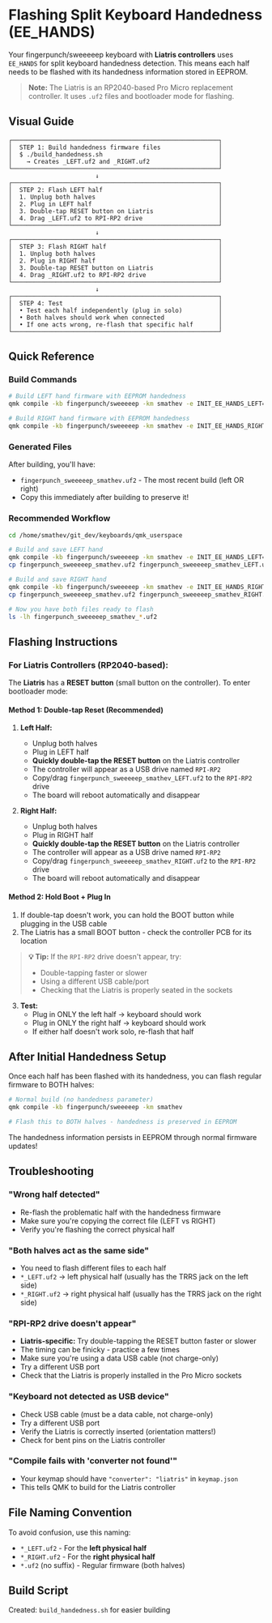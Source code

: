 # Flashing Split Keyboard Handedness (EE_HANDS)

Your fingerpunch/sweeeeep keyboard with **Liatris controllers** uses `EE_HANDS` for split keyboard handedness detection. This means each half needs to be flashed with its handedness information stored in EEPROM.

> **Note:** The Liatris is an RP2040-based Pro Micro replacement controller. It uses `.uf2` files and bootloader mode for flashing.

## Visual Guide

```
┌─────────────────────────────────────────────────────────┐
│  STEP 1: Build handedness firmware files                │
│  $ ./build_handedness.sh                                │
│    → Creates _LEFT.uf2 and _RIGHT.uf2                   │
└─────────────────────────────────────────────────────────┘
                        ↓
┌─────────────────────────────────────────────────────────┐
│  STEP 2: Flash LEFT half                                │
│  1. Unplug both halves                                  │
│  2. Plug in LEFT half                                   │
│  3. Double-tap RESET button on Liatris                  │
│  4. Drag _LEFT.uf2 to RPI-RP2 drive                     │
└─────────────────────────────────────────────────────────┘
                        ↓
┌─────────────────────────────────────────────────────────┐
│  STEP 3: Flash RIGHT half                               │
│  1. Unplug both halves                                  │
│  2. Plug in RIGHT half                                  │
│  3. Double-tap RESET button on Liatris                  │
│  4. Drag _RIGHT.uf2 to RPI-RP2 drive                    │
└─────────────────────────────────────────────────────────┘
                        ↓
┌─────────────────────────────────────────────────────────┐
│  STEP 4: Test                                           │
│  • Test each half independently (plug in solo)          │
│  • Both halves should work when connected               │
│  • If one acts wrong, re-flash that specific half       │
└─────────────────────────────────────────────────────────┘
```

## Quick Reference

### Build Commands

```bash
# Build LEFT hand firmware with EEPROM handedness
qmk compile -kb fingerpunch/sweeeeep -km smathev -e INIT_EE_HANDS_LEFT=yes

# Build RIGHT hand firmware with EEPROM handedness  
qmk compile -kb fingerpunch/sweeeeep -km smathev -e INIT_EE_HANDS_RIGHT=yes
```

### Generated Files

After building, you'll have:
- `fingerpunch_sweeeeep_smathev.uf2` - The most recent build (left OR right)
- Copy this immediately after building to preserve it!

### Recommended Workflow

```bash
cd /home/smathev/git_dev/keyboards/qmk_userspace

# Build and save LEFT hand
qmk compile -kb fingerpunch/sweeeeep -km smathev -e INIT_EE_HANDS_LEFT=yes
cp fingerpunch_sweeeeep_smathev.uf2 fingerpunch_sweeeeep_smathev_LEFT.uf2

# Build and save RIGHT hand
qmk compile -kb fingerpunch/sweeeeep -km smathev -e INIT_EE_HANDS_RIGHT=yes
cp fingerpunch_sweeeeep_smathev.uf2 fingerpunch_sweeeeep_smathev_RIGHT.uf2

# Now you have both files ready to flash
ls -lh fingerpunch_sweeeeep_smathev_*.uf2
```

## Flashing Instructions

### For Liatris Controllers (RP2040-based):

The **Liatris** has a **RESET button** (small button on the controller). To enter bootloader mode:

#### Method 1: Double-tap Reset (Recommended)
1. **Left Half:**
   - Unplug both halves
   - Plug in LEFT half
   - **Quickly double-tap the RESET button** on the Liatris controller
   - The controller will appear as a USB drive named `RPI-RP2`
   - Copy/drag `fingerpunch_sweeeeep_smathev_LEFT.uf2` to the `RPI-RP2` drive
   - The board will reboot automatically and disappear

2. **Right Half:**
   - Unplug both halves  
   - Plug in RIGHT half
   - **Quickly double-tap the RESET button** on the Liatris controller
   - The controller will appear as a USB drive named `RPI-RP2`
   - Copy/drag `fingerpunch_sweeeeep_smathev_RIGHT.uf2` to the `RPI-RP2` drive
   - The board will reboot automatically and disappear

#### Method 2: Hold Boot + Plug In
1. If double-tap doesn't work, you can hold the BOOT button while plugging in the USB cable
2. The Liatris has a small BOOT button - check the controller PCB for its location

> **💡 Tip:** If the `RPI-RP2` drive doesn't appear, try:
> - Double-tapping faster or slower
> - Using a different USB cable/port
> - Checking that the Liatris is properly seated in the sockets

3. **Test:**
   - Plug in ONLY the left half → keyboard should work
   - Plug in ONLY the right half → keyboard should work
   - If either half doesn't work solo, re-flash that half

## After Initial Handedness Setup

Once each half has been flashed with its handedness, you can flash regular firmware to BOTH halves:

```bash
# Normal build (no handedness parameter)
qmk compile -kb fingerpunch/sweeeeep -km smathev

# Flash this to BOTH halves - handedness is preserved in EEPROM
```

The handedness information persists in EEPROM through normal firmware updates!

## Troubleshooting

### "Wrong half detected"
- Re-flash the problematic half with the handedness firmware
- Make sure you're copying the correct file (LEFT vs RIGHT)
- Verify you're flashing the correct physical half

### "Both halves act as the same side"
- You need to flash different files to each half
- `*_LEFT.uf2` → left physical half (usually has the TRRS jack on the left side)
- `*_RIGHT.uf2` → right physical half (usually has the TRRS jack on the right side)

### "RPI-RP2 drive doesn't appear"
- **Liatris-specific:** Try double-tapping the RESET button faster or slower
- The timing can be finicky - practice a few times
- Make sure you're using a data USB cable (not charge-only)
- Try a different USB port
- Check that the Liatris is properly installed in the Pro Micro sockets

### "Keyboard not detected as USB device"
- Check USB cable (must be a data cable, not charge-only)
- Try a different USB port
- Verify the Liatris is correctly inserted (orientation matters!)
- Check for bent pins on the Liatris controller

### "Compile fails with 'converter not found'"
- Your keymap should have `"converter": "liatris"` in `keymap.json`
- This tells QMK to build for the Liatris controller

## File Naming Convention

To avoid confusion, use this naming:
- `*_LEFT.uf2` - For the **left physical half**
- `*_RIGHT.uf2` - For the **right physical half**  
- `*.uf2` (no suffix) - Regular firmware (both halves)

## Build Script

Created: `build_handedness.sh` for easier building
